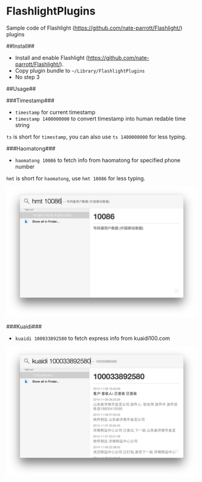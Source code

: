FlashlightPlugins
=================

Sample code of Flashlight (https://github.com/nate-parrott/Flashlight/) plugins

##Install##

- Install and enable Flashlight (https://github.com/nate-parrott/Flashlight/).
- Copy plugin bundle to `~/Library/FlashlightPlugins`
- No step 3

##Usage##

###Timestamp###

- `timestamp` for current timestamp
- `timestamp 1400000000` to convert timestamp into human redable time string

`ts` is short for `timestamp`, you can also use `ts 1400000000` for less typing.

###Haomatong###

- `haomatong 10086` to fetch info from haomatong for specified phone number

`hmt` is short for `haomatong`, use `hmt 10086` for less typing.

![Haomatong](images/haomatong.png)

###Kuaidi###

- `kuaidi 100033892580` to fetch express info from kuaidi100.com

![Kuaidi](images/kuaidi.png)
